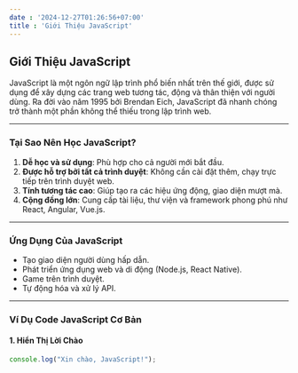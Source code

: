 ```yaml
---
date : '2024-12-27T01:26:56+07:00'
title : 'Giới Thiệu JavaScript'
---
```


## **Giới Thiệu JavaScript**

JavaScript là một ngôn ngữ lập trình phổ biến nhất trên thế giới, được sử dụng để xây dựng các trang web tương tác, động và thân thiện với người dùng. Ra đời vào năm 1995 bởi Brendan Eich, JavaScript đã nhanh chóng trở thành một phần không thể thiếu trong lập trình web.

---

### **Tại Sao Nên Học JavaScript?**
1. **Dễ học và sử dụng**: Phù hợp cho cả người mới bắt đầu.
2. **Được hỗ trợ bởi tất cả trình duyệt**: Không cần cài đặt thêm, chạy trực tiếp trên trình duyệt web.
3. **Tính tương tác cao**: Giúp tạo ra các hiệu ứng động, giao diện mượt mà.
4. **Cộng đồng lớn**: Cung cấp tài liệu, thư viện và framework phong phú như React, Angular, Vue.js.

---

### **Ứng Dụng Của JavaScript**
- Tạo giao diện người dùng hấp dẫn.
- Phát triển ứng dụng web và di động (Node.js, React Native).
- Game trên trình duyệt.
- Tự động hóa và xử lý API.

---

### **Ví Dụ Code JavaScript Cơ Bản**

#### **1. Hiển Thị Lời Chào**
```javascript
console.log("Xin chào, JavaScript!");
